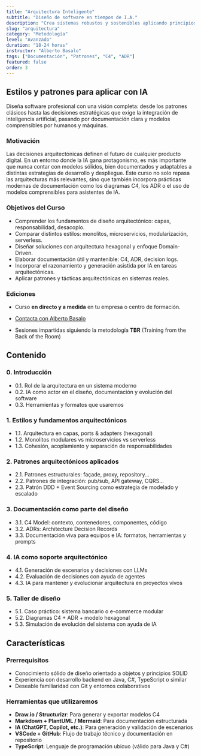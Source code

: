 ```yaml
---
title: "Arquitectura Inteligente"
subtitle: "Diseño de software en tiempos de I.A."
description: "Crea sistemas robustos y sostenibles aplicando principios de arquitectura con patrones, diagramas y documentación efectiva potenciados por y para la IA."
slug: "arquitectura"
category: "Metodología"
level: "Avanzado"
duration: "18-24 horas"
instructor: "Alberto Basalo"
tags: ["Documentación", "Patrones", "C4", "ADR"]
featured: false
order: 3
---
```


## Estilos y patrones para aplicar con IA

Diseña software profesional con una visión completa: desde los patrones clásicos hasta las decisiones estratégicas que exige la integración de inteligencia artificial, pasando por documentación clara y modelos comprensibles por humanos y máquinas.

### Motivación

Las decisiones arquitectónicas definen el futuro de cualquier producto digital. En un entorno donde la IA gana protagonismo, es más importante que nunca contar con modelos sólidos, bien documentados y adaptables a distintas estrategias de desarrollo y despliegue. Este curso no solo repasa las arquitecturas más relevantes, sino que también incorpora prácticas modernas de documentación como los diagramas C4, los ADR o el uso de modelos comprensibles para asistentes de IA.

### Objetivos del Curso

- Comprender los fundamentos de diseño arquitectónico: capas, responsabilidad, desacoplo.
- Comparar distintos estilos: monolitos, microservicios, modularización, serverless.
- Diseñar soluciones con arquitectura hexagonal y enfoque Domain-Driven.
- Elaborar documentación útil y mantenible: C4, ADR, decision logs.
- Incorporar el razonamiento y generación asistida por IA en tareas arquitectónicas.
- Aplicar patrones y tácticas arquitectónicas en sistemas reales.

### Ediciones

- Curso **en directo y a medida** en tu empresa o centro de formación. 

- [Contacta con Alberto Basalo](https://www.linkedin.com/in/albertobasalo/)

- Sesiones impartidas siguiendo la metodología **TBR** (Training from the Back of the Room)

## Contenido

### 0. Introducción

- 0.1. Rol de la arquitectura en un sistema moderno
- 0.2. IA como actor en el diseño, documentación y evolución del software
- 0.3. Herramientas y formatos que usaremos

### 1. Estilos y fundamentos arquitectónicos

- 1.1. Arquitectura en capas, ports & adapters (hexagonal)
- 1.2. Monolitos modulares vs microservicios vs serverless
- 1.3. Cohesión, acoplamiento y separación de responsabilidades

### 2. Patrones arquitectónicos aplicados

- 2.1. Patrones estructurales: façade, proxy, repository...
- 2.2. Patrones de integración: pub/sub, API gateway, CQRS...
- 2.3. Patrón DDD + Event Sourcing como estrategia de modelado y escalado

### 3. Documentación como parte del diseño

- 3.1. C4 Model: contexto, contenedores, componentes, código
- 3.2. ADRs: Architecture Decision Records
- 3.3. Documentación viva para equipos e IA: formatos, herramientas y prompts

### 4. IA como soporte arquitectónico

- 4.1. Generación de escenarios y decisiones con LLMs
- 4.2. Evaluación de decisiones con ayuda de agentes
- 4.3. IA para mantener y evolucionar arquitectura en proyectos vivos

### 5. Taller de diseño

- 5.1. Caso práctico: sistema bancario o e-commerce modular
- 5.2. Diagramas C4 + ADR + modelo hexagonal
- 5.3. Simulación de evolución del sistema con ayuda de IA

## Características

### Prerrequisitos

- Conocimiento sólido de diseño orientado a objetos y principios SOLID
- Experiencia con desarrollo backend en Java, C#, TypeScript o similar
- Deseable familiaridad con Git y entornos colaborativos

### Herramientas que utilizaremos

- **Draw.io / Structurizr**: Para generar y exportar modelos C4
- **Markdown + PlantUML / Mermaid**: Para documentación estructurada
- **IA (ChatGPT, Copilot, etc.)**: Para generación y validación de escenarios
- **VSCode + GitHub**: Flujo de trabajo técnico y documentación en repositorio
- **TypeScript**: Lenguaje de programación ubicuo (válido para Java y C#)
